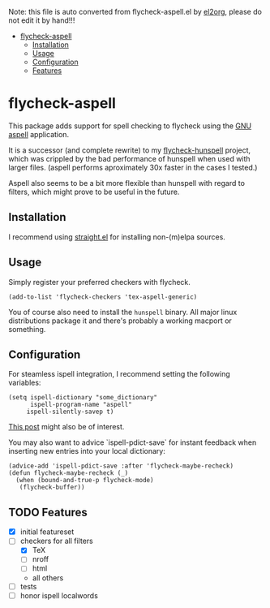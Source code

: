 Note: this file is auto converted from flycheck-aspell.el by [el2org](https://github.com/tumashu/el2org), please do not edit it by hand!!!

- [flycheck-aspell](#orgc71a9ab)
  - [Installation](#org9615212)
  - [Usage](#org29e9997)
  - [Configuration](#org3f6c884)
  - [Features](#orgcb5ebd0)


<a id="orgc71a9ab"></a>

# flycheck-aspell

This package adds support for spell checking to flycheck using the [GNU aspell](http://aspell.net) application.

It is a successor (and complete rewrite) to my [flycheck-hunspell](https://github.com/leotaku/flycheck-hunspell) project, which was crippled by the bad performance of hunspell when used with larger files. (aspell performs aproximately 30x faster in the cases I tested.)

Aspell also seems to be a bit more flexible than hunspell with regard to filters, which might prove to be useful in the future.


<a id="org9615212"></a>

## Installation

I recommend using [straight.el](https://github.com/raxod502/straight.el) for installing non-(m)elpa sources.


<a id="org29e9997"></a>

## Usage

Simply register your preferred checkers with flycheck.

```elisp
(add-to-list 'flycheck-checkers 'tex-aspell-generic)
```

You of course also need to install the `hunspell` binary. All major linux distributions package it and there's probably a working macport or something.


<a id="org3f6c884"></a>

## Configuration

For steamless ispell integration, I recommend setting the following variables:

```elisp
(setq ispell-dictionary "some_dictionary"
      ispell-program-name "aspell"
     ispell-silently-savep t)
```

[This post](https://blog.binchen.org/posts/what-s-the-best-spell-check-set-up-in-emacs.html) might also be of interest.

You may also want to advice \`ispell-pdict-save\` for instant feedback when inserting new entries into your local dictionary:

```elisp
(advice-add 'ispell-pdict-save :after 'flycheck-maybe-recheck)
(defun flycheck-maybe-recheck (_)
  (when (bound-and-true-p flycheck-mode)
   (flycheck-buffer))
```


<a id="orgcb5ebd0"></a>

## TODO Features

-   [X] initial featureset
-   [ ] checkers for all filters
    -   [X] TeX
    -   [ ] nroff
    -   [ ] html
    -   all others
-   [ ] tests
-   [ ] honor ispell localwords
